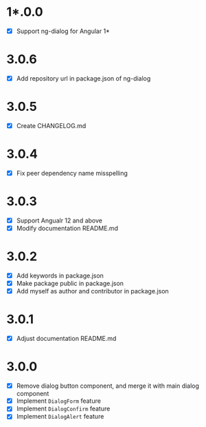 # 1*.0.0

- [x] Support ng-dialog for Angular 1*

# 3.0.6

- [x] Add repository url in package.json of ng-dialog

# 3.0.5

- [x] Create CHANGELOG.md

# 3.0.4

- [x] Fix peer dependency name misspelling

# 3.0.3

- [x] Support Angualr 12 and above
- [x] Modify documentation README.md

# 3.0.2

- [x] Add keywords in package.json
- [x] Make package public in package.json
- [x] Add myself as author and contributor in package.json

# 3.0.1

- [x] Adjust documentation README.md

# 3.0.0

- [x] Remove dialog button component, and merge it with main dialog component
- [x] Implement `DialogForm` feature
- [x] Implement `DialogConfirm` feature
- [x] Implement `DialogAlert` feature
